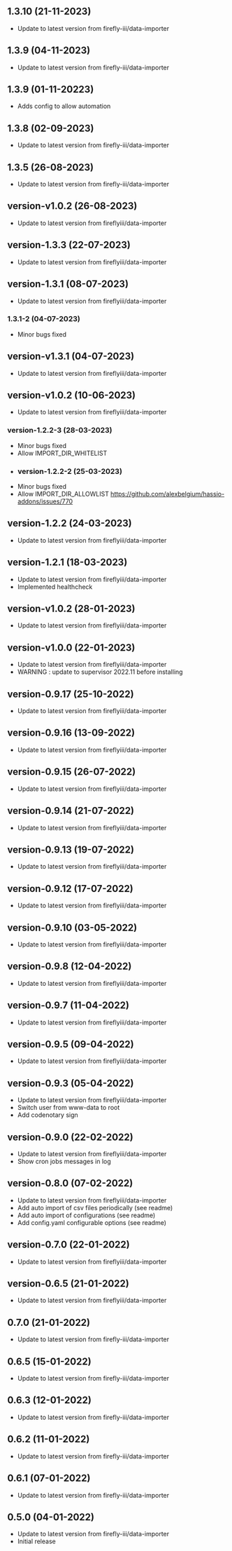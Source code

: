 
## 1.3.10 (21-11-2023)
- Update to latest version from firefly-iii/data-importer

## 1.3.9 (04-11-2023)
- Update to latest version from firefly-iii/data-importer
## 1.3.9 (01-11-20223)
- Adds config to allow automation

## 1.3.8 (02-09-2023)
- Update to latest version from firefly-iii/data-importer

## 1.3.5 (26-08-2023)
- Update to latest version from firefly-iii/data-importer

## version-v1.0.2 (26-08-2023)
- Update to latest version from fireflyiii/data-importer

## version-1.3.3 (22-07-2023)
- Update to latest version from fireflyiii/data-importer

## version-1.3.1 (08-07-2023)
- Update to latest version from fireflyiii/data-importer
### 1.3.1-2 (04-07-2023)
- Minor bugs fixed
## version-v1.3.1 (04-07-2023)
- Update to latest version from fireflyiii/data-importer

## version-v1.0.2 (10-06-2023)
- Update to latest version from fireflyiii/data-importer
### version-1.2.2-3 (28-03-2023)
- Minor bugs fixed
- Allow IMPORT_DIR_WHITELIST
- ### version-1.2.2-2 (25-03-2023)
- Minor bugs fixed
- Allow IMPORT_DIR_ALLOWLIST https://github.com/alexbelgium/hassio-addons/issues/770

## version-1.2.2 (24-03-2023)
- Update to latest version from fireflyiii/data-importer

## version-1.2.1 (18-03-2023)
- Update to latest version from fireflyiii/data-importer
- Implemented healthcheck

## version-v1.0.2 (28-01-2023)
- Update to latest version from fireflyiii/data-importer

## version-v1.0.0 (22-01-2023)
- Update to latest version from fireflyiii/data-importer
- WARNING : update to supervisor 2022.11 before installing

## version-0.9.17 (25-10-2022)
- Update to latest version from fireflyiii/data-importer

## version-0.9.16 (13-09-2022)
- Update to latest version from fireflyiii/data-importer

## version-0.9.15 (26-07-2022)
- Update to latest version from fireflyiii/data-importer

## version-0.9.14 (21-07-2022)
- Update to latest version from fireflyiii/data-importer

## version-0.9.13 (19-07-2022)
- Update to latest version from fireflyiii/data-importer

## version-0.9.12 (17-07-2022)
- Update to latest version from fireflyiii/data-importer

## version-0.9.10 (03-05-2022)
- Update to latest version from fireflyiii/data-importer

## version-0.9.8 (12-04-2022)
- Update to latest version from fireflyiii/data-importer

## version-0.9.7 (11-04-2022)
- Update to latest version from fireflyiii/data-importer

## version-0.9.5 (09-04-2022)
- Update to latest version from fireflyiii/data-importer

## version-0.9.3 (05-04-2022)
- Update to latest version from fireflyiii/data-importer
- Switch user from www-data to root
- Add codenotary sign

## version-0.9.0 (22-02-2022)

- Update to latest version from fireflyiii/data-importer
- Show cron jobs messages in log

## version-0.8.0 (07-02-2022)

- Update to latest version from fireflyiii/data-importer
- Add auto import of csv files periodically (see readme)
- Add auto import of configurations (see readme)
- Add config.yaml configurable options (see readme)

## version-0.7.0 (22-01-2022)

- Update to latest version from fireflyiii/data-importer

## version-0.6.5 (21-01-2022)

- Update to latest version from fireflyiii/data-importer

## 0.7.0 (21-01-2022)

- Update to latest version from firefly-iii/data-importer

## 0.6.5 (15-01-2022)

- Update to latest version from firefly-iii/data-importer

## 0.6.3 (12-01-2022)

- Update to latest version from firefly-iii/data-importer

## 0.6.2 (11-01-2022)

- Update to latest version from firefly-iii/data-importer

## 0.6.1 (07-01-2022)

- Update to latest version from firefly-iii/data-importer

## 0.5.0 (04-01-2022)

- Update to latest version from firefly-iii/data-importer
- Initial release

